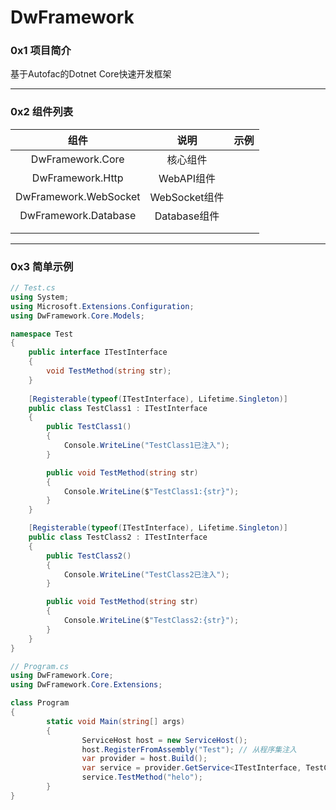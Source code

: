 # DwFramework
### 0x1 项目简介

基于Autofac的Dotnet Core快速开发框架

---

### 0x2 组件列表

|         组件          |     说明      | 示例 |
| :-------------------: | :-----------: | :--: |
|   DwFramework.Core    |   核心组件    |      |
|   DwFramework.Http    |  WebAPI组件   |      |
| DwFramework.WebSocket | WebSocket组件 |      |
| DwFramework.Database  | Database组件  |      |
|                       |               |      |
|                       |               |      |

---

### 0x3 简单示例

```c#
// Test.cs
using System;
using Microsoft.Extensions.Configuration;
using DwFramework.Core.Models;

namespace Test
{
  	public interface ITestInterface
    {
        void TestMethod(string str);
    }
  
    [Registerable(typeof(ITestInterface), Lifetime.Singleton)]
    public class TestClass1 : ITestInterface
    {
        public TestClass1()
        {
            Console.WriteLine("TestClass1已注入");
        }

        public void TestMethod(string str)
        {
            Console.WriteLine($"TestClass1:{str}");
        }
    }

    [Registerable(typeof(ITestInterface), Lifetime.Singleton)]
    public class TestClass2 : ITestInterface
    {
        public TestClass2()
        {
            Console.WriteLine("TestClass2已注入");
        }

        public void TestMethod(string str)
        {
            Console.WriteLine($"TestClass2:{str}");
        }
    }
}
```

```c#
// Program.cs
using DwFramework.Core;
using DwFramework.Core.Extensions;

class Program
{
		static void Main(string[] args)
		{
				ServiceHost host = new ServiceHost();
				host.RegisterFromAssembly("Test"); // 从程序集注入
				var provider = host.Build();
				var service = provider.GetService<ITestInterface, TestClass1>();
				service.TestMethod("helo");
		}
}
```